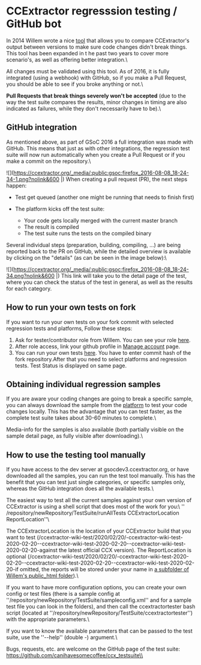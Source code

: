 
#  CCExtractor regresssion testing / GitHub bot

In 2014 Willem wrote a nice [tool](https://github.com/canihavesomecoffee/ccx_testsuite) that allows you to compare CCExtractor's output between versions to make sure code changes didn't break things. This tool has been expanded in t he past two years to cover more scenario's, as well as offering better integration.\\

All changes must be validated using this tool. As of 2016, it is fully integrated (using a webhook) with GitHub, so if you make a Pull Request, you should be able to see if you broke anything or not.\\

**Pull Requests that break things severely won't be accepted** (due to the way the test suite compares the results, minor changes in timing are also indicated as failures, while they don't necessarily have to be).\\

## GitHub integration

As mentioned above, as part of GSoC 2016 a full integration was made with GitHub. This means that just as with other integrations, the regression test suite will now run automatically when you create a Pull Request or if you make a commit on the repository.\\

![](https://ccextractor.org/_media/:public:gsoc:firefox_2016-08-08_18-24-34-1.png?nolink&600 |)
When creating a pull request (PR), the next steps happen:

*  Test get queued (another one might be running that needs to finish first)

*  The platform kicks off the test suite:
    * Your code gets locally merged with the current master branch
    * The result is compiled
    * The test suite runs the tests on the compiled binary

Several individual steps (preparation, building, compiling, ...) are being reported back to the PR on GitHub, while the detailed overview is available by clicking on the "details" (as can be seen in the image below):\\

![](https://ccextractor.org/_media/:public:gsoc:firefox_2016-08-08_18-24-34.png?nolink&600 |)
This link will take you to the detail page of the test, where you can check the status of the test in general, as well as the results for each category.

## How to run your own tests on fork

If you want to run your own tests on your fork commit with selected regression tests and platforms, Follow these steps:

 1.  Ask for tester/contributor role from Willem. You can see your role [here](https://sampleplatform.ccextractor.org/account/manage).
 2.  After role access, link your github profile in [Manage account](https://sampleplatform.ccextractor.org/account/manage) page.
 3.  You can run your own tests [ here](https://sampleplatform.ccextractor.org/custom/ ). You have to enter commit hash of the fork repository.After that you need to select platforms and regression tests. Test Status is displayed on same page.

## Obtaining individual regression samples

If you are aware your coding changes are going to break a specific sample, you can always download the sample from the [platform](https://sampleplatform.ccextractor.org/) to test your code changes locally. This has the advantage that you can test faster, as the complete test suite takes about 30-60 minutes to complete.\\

Media-info for the samples is also available (both partially visible on the sample detail page, as fully visible after downloading).\\


## How to use the testing tool manually

If you have access to the dev server at gsocdev3.ccextractor.org, or have downloaded all the samples, you can run the test tool manually. This has the benefit that you can test just single categories, or specific samples only, whereas the GitHub integration does all the available tests.\\

The easiest way to test all the current samples against your own version of CCExtractor is using a shell script that does most of the work for you:\\
'' /repository/newRepository/TestSuite/runAllTests CCExtractorLocation ReportLocation''\\

The CCExtractorLocation is the location of your CCExtractor build that you want to test (/ccextractor-wiki-test/2020/02/20/-ccextractor-wiki-test-2020-02-20--ccextractor-wiki-test-2020-02-20--ccextractor-wiki-test-2020-02-20-against the latest official CCX version). The ReportLocation is optional (/ccextractor-wiki-test/2020/02/20/-ccextractor-wiki-test-2020-02-20--ccextractor-wiki-test-2020-02-20--ccextractor-wiki-test-2020-02-20-if omitted, the reports will be stored under your name in [a subfolder of Willem's public_html folder](http:--gsocdev3.ccextractor.org-~willem-users-)).\\

If you want to have more configuration options, you can create your own config or test files (there is a sample config at ''/repository/newRepository/TestSuite/sampleconfig.xml'' and for a sample test file you can look in the folders), and then call the ccextractortester bash script (located at ''/repository/newRepository/TestSuite/ccextractortester'') with the appropriate parameters.\\

If you want to know the available parameters that can be passed to the test suite, use the ''--help'' (double -) argument.\\

Bugs, requests, etc. are welcome on the GitHub page of the test suite: https://github.com/canihavesomecoffee/ccx_testsuite\\
